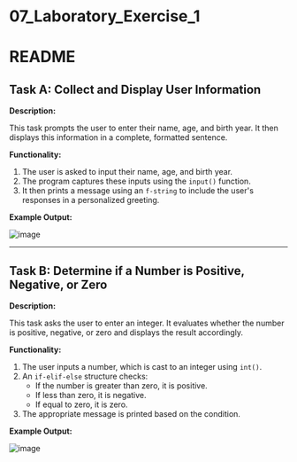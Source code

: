 # 07_Laboratory_Exercise_1
 
# README

## Task A: Collect and Display User Information

**Description:**

This task prompts the user to enter their name, age, and birth year. It then displays this information in a complete, formatted sentence.

**Functionality:**

1. The user is asked to input their name, age, and birth year.
2. The program captures these inputs using the `input()` function.
3. It then prints a message using an `f-string` to include the user's responses in a personalized greeting.

**Example Output:**

![image](https://github.com/user-attachments/assets/12dea88d-e664-4953-be48-17a59c7adff7)


---

## Task B: Determine if a Number is Positive, Negative, or Zero

**Description:**

This task asks the user to enter an integer. It evaluates whether the number is positive, negative, or zero and displays the result accordingly.

**Functionality:**

1. The user inputs a number, which is cast to an integer using `int()`.
2. An `if-elif-else` structure checks:
   - If the number is greater than zero, it is positive.
   - If less than zero, it is negative.
   - If equal to zero, it is zero.
3. The appropriate message is printed based on the condition.

**Example Output:**

![image](https://github.com/user-attachments/assets/59d4afdd-2e1b-426a-b859-8dca51df3407)
